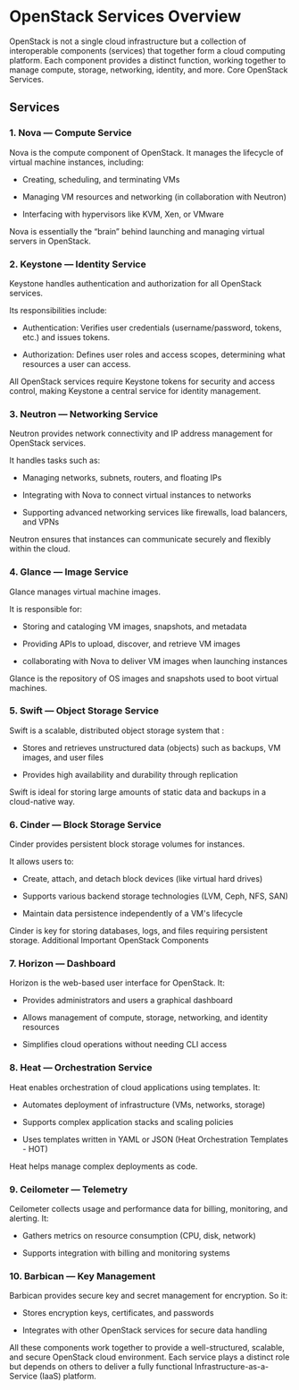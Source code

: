 # OpenStack Services Overview

OpenStack is not a single cloud infrastructure but a collection of interoperable components (services) that together form a cloud computing platform. Each component provides a distinct function, working together to manage compute, storage, networking, identity, and more.
Core OpenStack Services.

## Services

### 1. Nova — Compute Service

Nova is the compute component of OpenStack. It manages the lifecycle of virtual machine instances, including:

- Creating, scheduling, and terminating VMs

- Managing VM resources and networking (in collaboration with Neutron)

- Interfacing with hypervisors like KVM, Xen, or VMware

Nova is essentially the “brain” behind launching and managing virtual servers in OpenStack.

### 2. Keystone — Identity Service

Keystone handles authentication and authorization for all OpenStack services.

Its responsibilities include:

- Authentication: Verifies user credentials (username/password, tokens, etc.) and issues tokens.

- Authorization: Defines user roles and access scopes, determining what resources a user can access.

 All OpenStack services require Keystone tokens for security and access control, making Keystone a central service for identity management.

### 3. Neutron — Networking Service

Neutron provides network connectivity and IP address management for OpenStack services.

It handles tasks such as:

- Managing  networks, subnets, routers, and floating IPs

- Integrating  with Nova to connect virtual instances to networks

- Supporting  advanced networking services like firewalls, load balancers, and VPNs

Neutron ensures that instances can communicate securely and flexibly within the cloud.

### 4. Glance — Image Service

Glance manages virtual machine images.

It is responsible for:

- Storing  and cataloging VM images, snapshots, and metadata

- Providing  APIs to upload, discover, and retrieve VM images

- collaborating with Nova to deliver VM images when launching instances

Glance is the repository of OS images and snapshots used to boot virtual machines.

### 5. Swift — Object Storage Service

Swift is a scalable, distributed object storage system that :

- Stores and retrieves unstructured data (objects) such as backups, VM images, and user files

- Provides high availability and durability through replication

Swift is ideal for storing large amounts of static data and backups in a cloud-native way.

### 6. Cinder — Block Storage Service

Cinder provides persistent block storage volumes for instances.

It allows users to:

- Create, attach, and detach block devices (like virtual hard drives)

- Supports various backend storage technologies (LVM, Ceph, NFS, SAN)

- Maintain data persistence independently of a VM's lifecycle

Cinder is key for storing databases, logs, and files requiring persistent storage.
Additional Important OpenStack Components

### 7. Horizon — Dashboard

Horizon is the web-based user interface for OpenStack. It:

- Provides administrators and users a graphical dashboard

- Allows management of compute, storage, networking, and identity resources

- Simplifies cloud operations without needing CLI access

### 8. Heat — Orchestration Service

Heat enables orchestration of cloud applications using templates. It:

- Automates deployment of infrastructure (VMs, networks, storage)

- Supports complex application stacks and scaling policies

- Uses templates written in YAML or JSON (Heat Orchestration Templates - HOT)

Heat helps manage complex deployments as code.

### 9. Ceilometer — Telemetry

Ceilometer collects usage and performance data for billing, monitoring, and alerting.
 It:

- Gathers metrics on resource consumption (CPU, disk, network)

- Supports integration with billing and monitoring systems

### 10. Barbican — Key Management

Barbican provides secure key and secret management for encryption.
So it:

- Stores encryption keys, certificates, and passwords

- Integrates with other OpenStack services for secure data handling

All these components work together to provide a well-structured, scalable, and secure OpenStack cloud environment. Each service plays a distinct role but depends on others to deliver a fully functional Infrastructure-as-a-Service (IaaS) platform.
